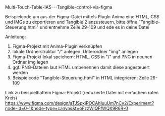 Multi-Touch-Table-IAS---Tangible-control-via-figma

Beispielcode um aus der Figma-Datei mittels PlugIn Anima eine HTML, CSS und IMGs zu exportieren und Tangible 2 anzusteuern, bitte öffne "Tangible-Steuerung.html" und entnehme Zeile 29-109 <body> und ede es in deine Datei

Anleitung:

1. Figma-Projekt mit Anima-Plugin verknüpfen
2. lokale Ordnerstruktur "/" anlegen: Unterordner "img" anlegen
3. Figma-Projekt lokal speichern: HTML, CSS in "/" und PNG in neunen Ordner img legen
4. ggf. PNG-Dateien laut HTML umbenennen damit diese angesteuert werden
5. Beispielcode "Tangible-Steuerung.html" in HTML integrieren: Zeile 29-109 <body>

Link zu beispielhaftem Figma-Projekt (reduzierte Datei mit einfachem roten Kreis)
https://www.figma.com/design/aTJSpxjPOCAhIuuUm7nCv2/Experiment?node-id=0-1&node-type=canvas&t=oFzzWlQFfWQX9R6R-0
